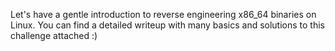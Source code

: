 Let's have a gentle introduction to reverse engineering x86_64 binaries on Linux. You can find a detailed writeup with many basics and solutions to this challenge attached :)
